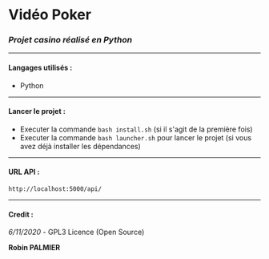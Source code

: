 # Vidéo Poker
### *Projet casino réalisé en Python*

---
#### Langages utilisés :
* Python

---
#### Lancer le projet : &nbsp;
- Executer la commande ``bash install.sh`` (si il s'agit de la première fois)
- Executer la commande ``bash launcher.sh`` pour lancer le projet (si vous avez déjà installer les dépendances)
---
#### URL API : &nbsp;
``http://localhost:5000/api/``

---
#### Credit :
*6/11/2020* - GPL3 Licence (Open Source)

**Robin PALMIER** 
&nbsp;
